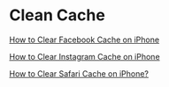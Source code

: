 # Clean Cache

[How to Clear Facebook Cache on iPhone](https://www.bnsbareact.org/blog/how-to-clear-facebook-cache-on-iphone)

[How to Clear Instagram Cache on iPhone](https://www.bnsbareact.org/blog/how-to-clear-instagram-cache-on-iphone)

[How to Clear Safari Cache on iPhone?](https://www.bnsbareact.org/blog/how-to-clear-safari-cache-on-iphone)
